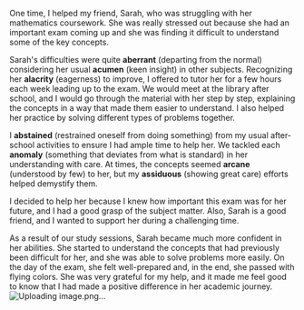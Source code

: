 One time, I helped my friend, Sarah, who was struggling with her mathematics coursework. She was really stressed out because she had an important exam coming up and she was finding it difficult to understand some of the key concepts.

Sarah's difficulties were quite **aberrant** (departing from the normal) considering her usual **acumen** (keen insight) in other subjects. Recognizing her **alacrity** (eagerness) to improve, I offered to tutor her for a few hours each week leading up to the exam. We would meet at the library after school, and I would go through the material with her step by step, explaining the concepts in a way that made them easier to understand. I also helped her practice by solving different types of problems together.

I **abstained** (restrained oneself from doing something) from my usual after-school activities to ensure I had ample time to help her. We tackled each **anomaly** (something that deviates from what is standard) in her understanding with care. At times, the concepts seemed **arcane** (understood by few) to her, but my **assiduous** (showing great care) efforts helped demystify them.

I decided to help her because I knew how important this exam was for her future, and I had a good grasp of the subject matter. Also, Sarah is a good friend, and I wanted to support her during a challenging time.

As a result of our study sessions, Sarah became much more confident in her abilities. She started to understand the concepts that had previously been difficult for her, and she was able to solve problems more easily. On the day of the exam, she felt well-prepared and, in the end, she passed with flying colors. She was very grateful for my help, and it made me feel good to know that I had made a positive difference in her academic journey.
![Uploading image.png…]()

